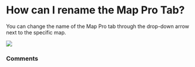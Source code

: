 # How can I rename the Map Pro Tab?

<p class="no-margin">You can change the name of the Map Pro tab through the drop-down arrow next to the specific map.</p>
<p class="no-margin"></p>
<div class="intercom-container"><img src="https://teams-pro.intercom-attachments-1.com/i/o/664843709/699a7a69940e15f1c534b159/how_can_i_rename_the_map_pro_tab.png"></div>

### Comments

<Commentaire />